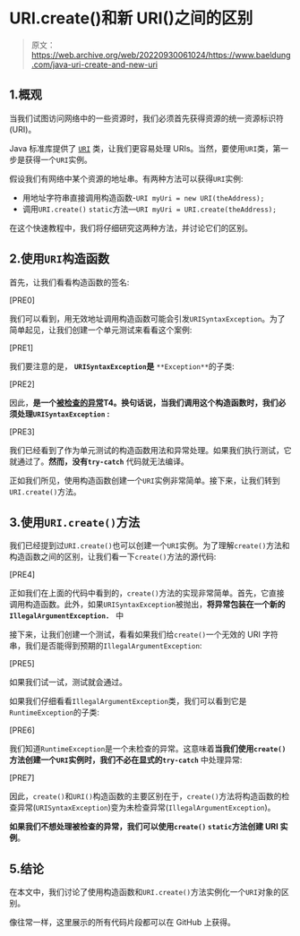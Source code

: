 # URI.create()和新 URI()之间的区别

> 原文：<https://web.archive.org/web/20220930061024/https://www.baeldung.com/java-uri-create-and-new-uri>

## 1.概观

当我们试图访问网络中的一些资源时，我们必须首先获得资源的统一资源标识符(URI)。

Java 标准库提供了 [`URI`](/web/20221208143917/https://www.baeldung.com/java-url-vs-uri) 类，让我们更容易处理 URIs。当然，要使用`URI`类，第一步是获得一个`URI`实例。

假设我们有网络中某个资源的地址串。有两种方法可以获得`URI`实例:

*   用地址字符串直接调用构造函数-`URI myUri = new URI(theAddress);`
*   调用`URI.create()` `static`方法—`URI myUri = URI.create(theAddress);`

在这个快速教程中，我们将仔细研究这两种方法，并讨论它们的区别。

## 2.使用`URI`构造函数

首先，让我们看看构造函数的签名:

[PRE0]

我们可以看到，用无效地址调用构造函数可能会引发`URISyntaxException`。为了简单起见，让我们创建一个单元测试来看看这个案例:

[PRE1]

我们要注意的是， **`URISyntaxException`是** `**Exception**`的子类:

[PRE2]

因此，**是一个[被检查的异常](/web/20221208143917/https://www.baeldung.com/java-checked-unchecked-exceptions)T4。换句话说，**当我们调用这个构造函数时，我们必须处理`URISyntaxException`** :**

[PRE3]

我们已经看到了作为单元测试的构造函数用法和异常处理。如果我们执行测试，它就通过了。**然而，没有`try-catch`** 代码就无法编译。

正如我们所见，使用构造函数创建一个`URI`实例非常简单。接下来，让我们转到`URI.create()`方法。

## 3.使用`URI.create()`方法

我们已经提到过`URI.create()`也可以创建一个`URI`实例。为了理解`create()`方法和构造函数之间的区别，让我们看一下`create()`方法的源代码:

[PRE4]

正如我们在上面的代码中看到的，`create()`方法的实现非常简单。首先，它直接调用构造函数。此外，如果`URISyntaxException`被抛出，**将异常包装在一个新的`IllegalArgumentException. `** 中

接下来，让我们创建一个测试，看看如果我们给`create()`一个无效的 URI 字符串，我们是否能得到预期的`IllegalArgumentException`:

[PRE5]

如果我们试一试，测试就会通过。

如果我们仔细看看`IllegalArgumentException`类，我们可以看到它是`RuntimeException`的子类:

[PRE6]

我们知道`RuntimeException`是一个未检查的异常。这意味着**当我们使用`create()`方法创建一个`URI`实例时，我们不必在显式的`try-catch`** 中处理异常:

[PRE7]

因此，`create()`和`URI()`构造函数的主要区别在于，`create()`方法将构造函数的检查异常(`URISyntaxException`)变为未检查异常(`IllegalArgumentException`)。

**如果我们不想处理被检查的异常，我们可以使用`create()` `static`方法创建 URI 实例**。

## 5.结论

在本文中，我们讨论了使用构造函数和`URI.create()`方法实例化一个`URI`对象的区别。

像往常一样，这里展示的所有代码片段都可以在 GitHub 上获得。